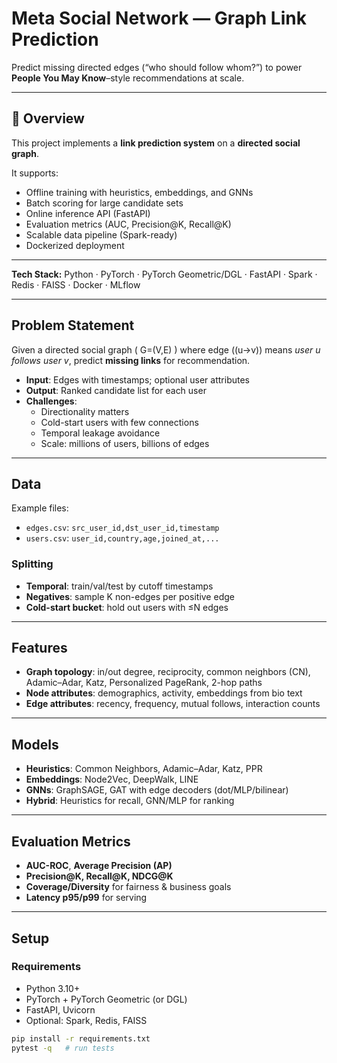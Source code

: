 # Meta Social Network — Graph Link Prediction

Predict missing directed edges (“who should follow whom?”) to power **People You May Know**–style recommendations at scale.

---

## 🧭 Overview
This project implements a **link prediction system** on a **directed social graph**.  

It supports:
- Offline training with heuristics, embeddings, and GNNs
- Batch scoring for large candidate sets
- Online inference API (FastAPI)
- Evaluation metrics (AUC, Precision@K, Recall@K)
- Scalable data pipeline (Spark-ready)
- Dockerized deployment

---
**Tech Stack:** Python · PyTorch · PyTorch Geometric/DGL · FastAPI · Spark · Redis · FAISS · Docker · MLflow

---

## Problem Statement
Given a directed social graph \( G=(V,E) \) where edge \((u→v)\) means *user u follows user v*, predict **missing links** for recommendation.

- **Input**: Edges with timestamps; optional user attributes  
- **Output**: Ranked candidate list for each user  
- **Challenges**:
  - Directionality matters
  - Cold-start users with few connections
  - Temporal leakage avoidance
  - Scale: millions of users, billions of edges  

---

## Data
Example files:
- `edges.csv`: `src_user_id,dst_user_id,timestamp`
- `users.csv`: `user_id,country,age,joined_at,...`

### Splitting
- **Temporal**: train/val/test by cutoff timestamps  
- **Negatives**: sample K non-edges per positive edge  
- **Cold-start bucket**: hold out users with ≤N edges  

---

##  Features
- **Graph topology**: in/out degree, reciprocity, common neighbors (CN), Adamic–Adar, Katz, Personalized PageRank, 2-hop paths  
- **Node attributes**: demographics, activity, embeddings from bio text  
- **Edge attributes**: recency, frequency, mutual follows, interaction counts  

---

##  Models
- **Heuristics**: Common Neighbors, Adamic–Adar, Katz, PPR  
- **Embeddings**: Node2Vec, DeepWalk, LINE  
- **GNNs**: GraphSAGE, GAT with edge decoders (dot/MLP/bilinear)  
- **Hybrid**: Heuristics for recall, GNN/MLP for ranking  

---

##  Evaluation Metrics
- **AUC-ROC**, **Average Precision (AP)**  
- **Precision@K, Recall@K, NDCG@K**  
- **Coverage/Diversity** for fairness & business goals  
- **Latency p95/p99** for serving  

---

##  Setup
### Requirements
- Python 3.10+  
- PyTorch + PyTorch Geometric (or DGL)  
- FastAPI, Uvicorn  
- Optional: Spark, Redis, FAISS  

```bash
pip install -r requirements.txt
pytest -q   # run tests
